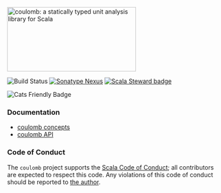 <img src="/docs/assets/coulomb-splash-800x400.png" alt="coulomb: a statically typed unit analysis library for Scala" width="300" height="150">

 ![Build Status](https://github.com/erikerlandson/coulomb/workflows/Continuous%20Integration/badge.svg?branch=scala3)
 [![Sonatype Nexus](https://img.shields.io/nexus/r/https/oss.sonatype.org/com.manyangled/coulomb-core_3.svg)](https://oss.sonatype.org/content/repositories/releases/com/manyangled/coulomb-core_3/)
 [![Scala Steward badge](https://img.shields.io/badge/Scala_Steward-helping-brightgreen.svg?style=flat&logo=data:image/png;base64,iVBORw0KGgoAAAANSUhEUgAAAA4AAAAQCAMAAAARSr4IAAAAVFBMVEUAAACHjojlOy5NWlrKzcYRKjGFjIbp293YycuLa3pYY2LSqql4f3pCUFTgSjNodYRmcXUsPD/NTTbjRS+2jomhgnzNc223cGvZS0HaSD0XLjbaSjElhIr+AAAAAXRSTlMAQObYZgAAAHlJREFUCNdNyosOwyAIhWHAQS1Vt7a77/3fcxxdmv0xwmckutAR1nkm4ggbyEcg/wWmlGLDAA3oL50xi6fk5ffZ3E2E3QfZDCcCN2YtbEWZt+Drc6u6rlqv7Uk0LdKqqr5rk2UCRXOk0vmQKGfc94nOJyQjouF9H/wCc9gECEYfONoAAAAASUVORK5CYII=)](https://scala-steward.org)

 ![Cats Friendly Badge](https://typelevel.org/cats/img/cats-badge-tiny.png)

### Documentation

- [coulomb concepts](https://erikerlandson.github.io/coulomb/)
- [coulomb API](https://www.javadoc.io/doc/com.manyangled/coulomb-docs_3/latest/index.html)

### Code of Conduct
The `coulomb` project supports the [Scala Code of Conduct](https://typelevel.org/code-of-conduct.html);
all contributors are expected to respect this code.
Any violations of this code of conduct should be reported to [the author](https://github.com/erikerlandson/).

